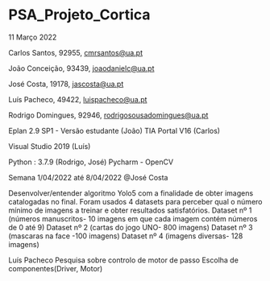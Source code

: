 # PSA_Projeto_Cortica

11 Março 2022

Carlos Santos, 92955, cmrsantos@ua.pt

João Conceição, 93439, joaodanielc@ua.pt

José Costa, 19178, jascosta@ua.pt

Luís Pacheco, 49422, luispacheco@ua.pt

Rodrigo Domingues, 92946, rodrigosousadomingues@ua.pt

Eplan 2.9 SP1 - Versão estudante (João)
TIA Portal V16 (Carlos)

Visual Studio 2019 (Luís)

Python : 3.7.9 (Rodrigo, José)
Pycharm - OpenCV

Semana 1/04/2022 até 8/04/2022
@José Costa

Desenvolver/entender algoritmo Yolo5 com a finalidade de obter imagens catalogadas no final.
Foram usados 4 datasets para perceber qual o número mínimo de imagens a treinar e obter resultados satisfatórios. 
Dataset nº 1 (números manuscritos- 10 imagens em que cada imagem contém números de 0 até 9)
Dataset nº 2 (cartas do jogo UNO- 800 imagens)
Dataset nº 3 (mascaras na face -100 imagens)
Dataset nº 4 (imagens diversas- 128 imagens)

Luís Pacheco
Pesquisa sobre controlo de motor de passo
Escolha de componentes(Driver, Motor)


